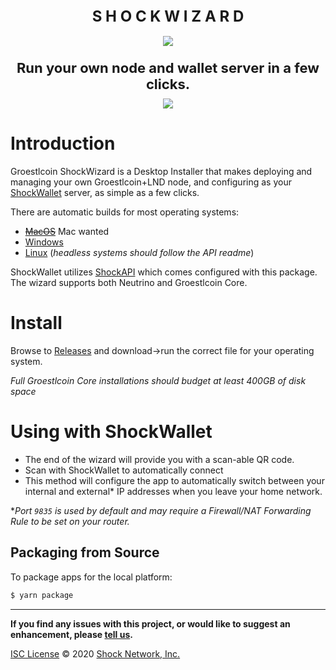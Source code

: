 <div align="center" style="display: flex; width: 100%; align-items: center; justify-content: center; flex-direction: column">
  <span style="font-size: 24px;font-weight: bold;">S H O C K W I Z A R D</span><br>
  <img src="https://shockwallet.app/wizardSS_homepage.png" style="margin-bottom: 5px" /><br>
  <span style="font-size: 22px;font-weight: bold;">Run your own node and wallet server in a few clicks.</span>
  <div style="margin-top: 10px;">
    <a href="https://ci.appveyor.com/project/Emad-salah/wizard-q98nu">
      <img src="https://ci.appveyor.com/api/projects/status/xede0f6xagl1bjf6?svg=true" />
    </a>
  </div>
</div>

# Introduction

Groestlcoin ShockWizard is a Desktop Installer that makes deploying and managing your own Groestlcoin+LND node, and configuring as your [ShockWallet](https://github.com/shocknet/wallet) server, as simple as a few clicks. 

There are automatic builds for most operating systems:
- ~~[MacOS](https://github.com/Groestlcoin/ShockWizard/releases)~~ Mac wanted
- [Windows](https://github.com/Groestlcoin/ShockWizard/releases)
- [Linux](https://github.com/Groestlcoin/ShockWizard/releases) (*headless systems should follow the API readme*)

ShockWallet utilizes [ShockAPI](https://github.com/Groestlcoin/shocknet-api) which comes configured with this package. The wizard supports both Neutrino and Groestlcoin Core.



# Install

Browse to [Releases](https://github.com/shocknet/Wizard/releases) and download->run the correct file for your operating system. 

*Full Groestlcoin Core installations should budget at least 400GB of disk space*


# Using with ShockWallet
- The end of the wizard will provide you with a scan-able QR code. 
- Scan with ShockWallet to automatically connect
- This method will configure the app to automatically switch between your internal and external* IP addresses when you leave your home network.

**Port `9835` is used by default and may require a Firewall/NAT Forwarding Rule to be set on your router.*

## Packaging from Source

To package apps for the local platform:

```bash
$ yarn package
```


<hr></hr>

**If you find any issues with this project, or would like to suggest an enhancement, please [tell us](https://github.com/shocknet/Wizard/issues).**

[ISC License](https://opensource.org/licenses/ISC)
© 2020 [Shock Network, Inc.](http://shock.network)
